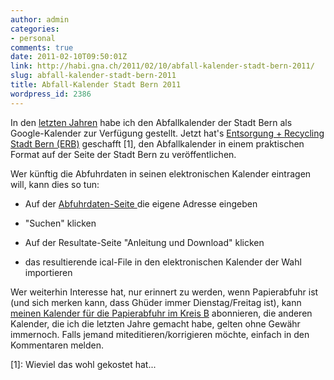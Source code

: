 ```yaml
---
author: admin
categories:
- personal
comments: true
date: 2011-02-10T09:50:01Z
link: http://habi.gna.ch/2011/02/10/abfall-kalender-stadt-bern-2011/
slug: abfall-kalender-stadt-bern-2011
title: Abfall-Kalender Stadt Bern 2011
wordpress_id: 2386
---
```


In den [letzten Jahren](http://habi.gna.ch/?s=abfallkalender) habe ich den Abfallkalender der Stadt Bern als Google-Kalender zur Verfügung gestellt. Jetzt hat's [Entsorgung + Recycling Stadt Bern (ERB)](http://www.bern.ch/leben_in_bern/wohnen/abfaelle) geschafft [1], den Abfallkalender in einem praktischen Format auf der Seite der Stadt Bern zu veröffentlichen.

Wer künftig die Abfuhrdaten in seinen elektronischen Kalender eintragen will, kann dies so tun:



  
  * Auf der [Abfuhrdaten-Seite ](http://www.bern.ch/leben_in_bern/wohnen/abfaelle/kehricht/abfuhrdaten/) die eigene Adresse eingeben

  
  * "Suchen" klicken

  
  * Auf der Resultate-Seite "Anleitung und Download" klicken

  
  * das resultierende ical-File in den elektronischen Kalender der Wahl importieren



Wer weiterhin Interesse hat, nur erinnert zu werden, wenn Papierabfuhr ist (und sich merken kann, dass Ghüder immer Dienstag/Freitag ist), kann [meinen Kalender für die Papierabfuhr im Kreis B](http://www.google.com/calendar/ical/dmfv843hg1058ro36uu007aqmc%40group.calendar.google.com/public/basic.ics) abonnieren, die anderen Kalender, die ich die letzten Jahre gemacht habe, gelten ohne Gewähr immernoch. Falls jemand miteditieren/korrigieren möchte, einfach in den Kommentaren melden.

[1]: Wieviel das wohl gekostet hat...
